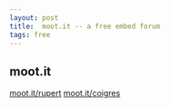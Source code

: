 ```yaml
---
layout: post
title:  moot.it -- a free embed forum
tags: free
---
```


## moot.it
[moot.it/rupert](moot.it/rupert)
[moot.it/coigres](moot.it/coigres)


